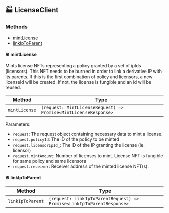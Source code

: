 ## :factory: LicenseClient

### Methods

- [mintLicense](#gear-mintlicense)
- [linkIpToParent](#gear-linkiptoparent)

#### :gear: mintLicense

Mints license NFTs representing a policy granted by a set of ipIds (licensors). This NFT needs to be
burned in order to link a derivative IP with its parents. If this is the first combination of policy and
licensors, a new licenseId will be created. If not, the license is fungible and an id will be reused.

| Method        | Type                                                            |
| ------------- | --------------------------------------------------------------- |
| `mintLicense` | `(request: MintLicenseRequest) => Promise<MintLicenseResponse>` |

Parameters:

- `request`: The request object containing necessary data to mint a license.
- `request.policyId`: The ID of the policy to be minted
- `request.licensorIpId_`: The ID of the IP granting the license (ie. licensor)
- `request.mintAmount`: Number of licenses to mint. License NFT is fungible for same policy and same licensors
- `request.receiver`: Receiver address of the minted license NFT(s).

#### :gear: linkIpToParent

| Method           | Type                                                                  |
| ---------------- | --------------------------------------------------------------------- |
| `linkIpToParent` | `(request: LinkIpToParentRequest) => Promise<LinkIpToParentResponse>` |
